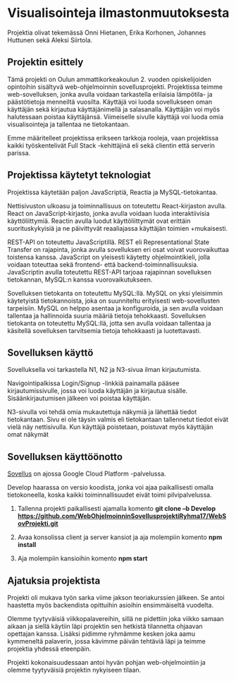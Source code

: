 # Visualisointeja ilmastonmuutoksesta

Projektia olivat tekemässä Onni Hietanen, Erika Korhonen, Johannes Huttunen sekä Aleksi Siirtola. 

## Projektin esittely 

Tämä projekti on Oulun ammattikorkeakoulun 2. vuoden opiskelijoiden opintoihin sisältyvä web-ohjelmoinnin sovellusprojekti. Projektissa teimme web-sovelluksen, jonka avulla voidaan tarkastella erilaisia lämpötila- ja päästötietoja menneiltä vuosilta. Käyttäjä voi luoda sovellukseen oman käyttäjän sekä kirjautua käyttäjänimellä ja salasanalla. Käyttäjän voi myös halutessaan poistaa käyttäjänsä. Viimeiselle sivulle käyttäjä voi luoda omia visualisointeja ja tallentaa ne tietokantaan.  

Emme määritelleet projektissa erikseen tarkkoja rooleja, vaan projektissa kaikki työskentelivät Full Stack -kehittäjinä eli sekä clientin että serverin parissa. 


## Projektissa käytetyt teknologiat  

Projektissa käytetään paljon JavaScriptiä, Reactia ja MySQL-tietokantaa. 

Nettisivuston ulkoasu ja toiminnallisuus on toteutettu React-kirjaston avulla. React on JavaScript-kirjasto, jonka avulla voidaan luoda interaktiivisia käyttöliittymiä. Reactin avulla luodut käyttöliittymät ovat erittäin suorituskykyisiä ja ne päivittyvät reaaliajassa käyttäjän toimien +mukaisesti. 

REST-API on toteutettu JavaScriptillä. REST eli Representational State Transfer on rajapinta, jonka avulla sovelluksen eri osat voivat vuorovaikuttaa toistensa kanssa. JavaScript on yleisesti käytetty ohjelmointikieli, jolla voidaan toteuttaa sekä frontend- että backend-toiminnallisuuksia. JavaScriptin avulla toteutettu REST-API tarjoaa rajapinnan sovelluksen tietokannan, MySQL:n kanssa vuorovaikutukseen. 

Sovelluksen tietokanta on toteutettu MySQL:llä. MySQL on yksi yleisimmin käytetyistä tietokannoista, joka on suunniteltu erityisesti web-sovellusten tarpeisiin. MySQL on helppo asentaa ja konfiguroida, ja sen avulla voidaan tallentaa ja hallinnoida suuria määriä tietoja tehokkaasti. Sovelluksen tietokanta on toteutettu MySQL:llä, jotta sen avulla voidaan tallentaa ja käsitellä sovelluksen tarvitsemia tietoja tehokkaasti ja luotettavasti.  

## Sovelluksen käyttö

Sovelluksella voi tarkastella N1, N2 ja N3-sivua ilman kirjautumista.  

Navigointipalkissa Login/Signup -linkkiä painamalla pääsee kirjautumissivulle, jossa voi luoda käyttäjän ja kirjautua sisälle. Sisäänkirjautumisen jälkeen voi poistaa käyttäjän.  

N3-sivulla voi tehdä omia mukautettuja näkymiä ja lähettää tiedot tietokantaan. Sivu ei ole täysin valmis eli tietokantaan tallennetut tiedot eivät vielä näy nettisivulla. Kun käyttäjä poistetaan, poistuvat myös käyttäjän omat näkymät 

## Sovelluksen käyttöönotto 

[Sovellus](https://phrasal-period-368810.ey.r.appspot.com/) on ajossa Google Cloud Platform -palvelussa.

Develop haarassa on versio koodista, jonka voi ajaa paikallisesti omalla tietokoneella, koska kaikki toiminnallisuudet eivät toimi pilvipalvelussa.  

1. Tallenna projekti paikallisesti ajamalla komento **git clone –b Develop https://github.com/WebOhjelmoinninSovellusprojektiRyhma17/WebSovProjekti.git** 

2. Avaa konsolissa client ja server kansiot ja aja molempiin komento **npm install** 

3. Aja molempiin kansioihin komento **npm start** 

## Ajatuksia projektista 

Projekti oli mukava työn sarka viime jakson teoriakurssien jälkeen. Se antoi haastetta myös backendista opittuihin asioihin ensimmäiseltä vuodelta. 

Olemme tyytyväisiä viikkopalavereihin, sillä ne pidettiin joka viikko samaan aikaan ja siellä käytiin läpi projektin sen hetkistä tilannetta ohjaavan opettajan kanssa. Lisäksi pidimme ryhmämme kesken joka aamu kymmeneltä palaverin, jossa kävimme päivän tehtäviä läpi ja teimme projektia yhdessä eteenpäin.  

Projekti kokonaisuudessaan antoi hyvän pohjan web-ohjelmointiin ja olemme tyytyväisiä projektin nykyiseen tilaan. 

 

 

